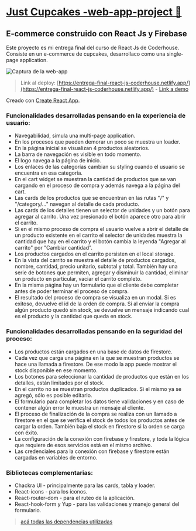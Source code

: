 # [Just Cupcakes -web-app-project 👋](https://entrega-final-react-js-coderhouse.netlify.app/)

## E-commerce construido con React Js y Firebase

Este proyecto es mi entrega final del curso de React Js de Coderhouse.\
Consiste en un e-commerce de cupcakes, desarrollaco como una single-page application.

![Captura de la web-app](https://res.cloudinary.com/dystdxfua/image/upload/v1674270280/just%20cupcakes/just-cupcake-home_lm19vv.jpg)

> Link al deploy: [https://entrega-final-react-js-coderhouse.netlify.app/](https://entrega-final-react-js-coderhouse.netlify.app/) - [Link a demo](https://res.cloudinary.com/dystdxfua/video/upload/v1674278559/just%20cupcakes/just-cupcake_r6qkt2.mp4)

Creado con [Create React App](https://github.com/facebook/create-react-app).

### Funcionalidades desarrolladas pensando en la experiencia de usuario:

- Navegabilidad, simula una multi-page application.
- En los procesos que pueden demorar un poco se muestra un loader.
- En la página inicial se visualizan 4 productos aleatorios.
- La barra de navegación es visible en todo momento.
- El logo navega a la página de inicio.
- Los enlaces de las categorías cambian su styling cuando el usuario se encuentra en esa categoría.
- En el cart widget se muestran la cantidad de productos que se van cargando en el proceso de compra y además navega a la página del cart.
- Las cards de los productos que se encuentran en las rutas "/" y "/category/..." navegan al detalle de cada producto.
- Las cards de los detalles tienen un selector de unidades y un botón para agregar al carrito. Una vez presionado el botón aparece otro para abrir el carrito.
- Si en el mismo proceso de compra el usuario vuelve a abrir el detalle de un producto existente en el carrito el selector de unidades muestra la cantidad que hay en el carrito y el botón cambia la leyenda "Agregar al carrito" por "Cambiar cantidad".
- Los productos cargados en el carrito persisten en el local storage.
- En la vista del carrito se muestra el detalle de productos cargados, nombre, cantidad, precio unitario, subtotal y total. También hay una serie de botones que permiten, agregar y disminuir la cantidad, eliminar un producto en particular, vaciar el carrito completo.
- En la misma página hay un formulario que el cliente debe completar antes de poder terminar el proceso de compra.
- El resultado del proceso de compra se visualiza en un modal. Si es exitoso, devuelve el id de la orden de compra. Si al enviar la compra algún producto quedó sin stock, se devuelve un mensaje indicando cual es el producto y la cantidad que queda en stock.

### Funcionalidades desarrolladas pensando en la seguridad del proceso:

- Los productos están cargados en una base de datos de firestore.
- Cada vez que carga una página en la que se muestran productos se hace una llamada a firestore. De ese modo la app puede mostrar el stock disponible en ese momento.
- Los botones para seleccionar la cantidad de productos que están en los detalles, están limitados por el stock.
- En el carrito no se muestran productos duplicados. Si el mismo ya se agregó, sólo es posible editarlo.
- El formulario para completar los datos tiene validaciones y en caso de contener algún error le muestra un mensaje al cliente.
- El proceso de finalización de la compra se realiza con un llamado a firestore en el que se verifica el stock de todos los productos antes de cargar la orden. También baja el stock en firestore si la orden se carga con éxito.
- La configuración de la conexión con firebase y firestore, y toda la lógica que requiere de esos servicios está en el mismo archivo.
- Las credenciales para la conexión con firebase y firestore están cargadas en variables de entorno.

### Bibliotecas complementarias:

- Chackra UI - principalmente para las cards, tabla y loader.
- React-icons - para los íconos.
- React-router-dom - para el ruteo de la aplicación.
- React-hook-form y Yup - para las validaciones y manejo general del formulario.

> [acá todas las dependencias utilizadas](https://github.com/MariaSoledadHiga/react-js-entrega-final/blob/main/package.json)
